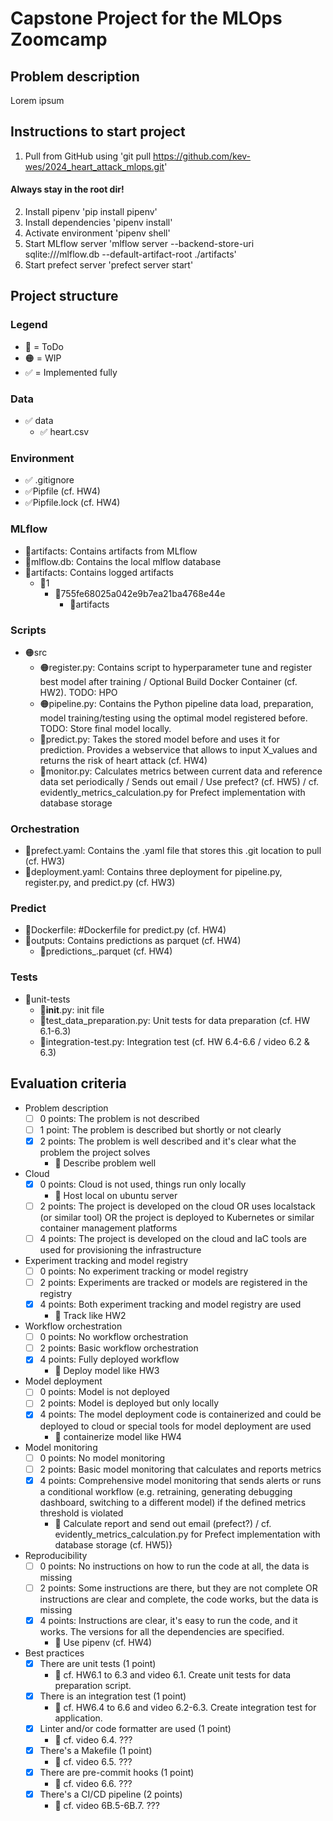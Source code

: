 # Capstone Project for the MLOps Zoomcamp
## Problem description

Lorem ipsum

## Instructions to start project
1. Pull from GitHub using 'git pull https://github.com/kev-wes/2024_heart_attack_mlops.git'
#### Always stay in the root dir!
2. Install pipenv 'pip install pipenv'
3. Install dependencies 'pipenv install'
4. Activate environment 'pipenv shell'
5. Start MLflow server 'mlflow server --backend-store-uri sqlite:///mlflow.db --default-artifact-root ./artifacts'
6. Start prefect server 'prefect server start'

## Project structure

### Legend
- 🚩 = ToDo
- 🟠 = WIP
- ✅ = Implemented fully

### Data
- ✅ data
  - ✅ heart.csv

### Environment
- ✅ .gitignore
- ✅Pipfile (cf. HW4)
- ✅Pipfile.lock (cf. HW4)

### MLflow
- 🚩artifacts: Contains artifacts from MLflow
- 🚩mlflow.db: Contains the local mlflow database
- 🚩artifacts: Contains logged artifacts
  - 🚩1
    - 🚩755fe68025a042e9b7ea21ba4768e44e
      - 🚩artifacts

### Scripts
- 🟠src
  - 🟠register.py: Contains script to hyperparameter tune and register best model after training / Optional Build Docker Container (cf. HW2). TODO: HPO
  - 🟠pipeline.py: Contains the Python pipeline data load, preparation, model training/testing using the optimal model registered before. TODO: Store final model locally.  
  - 🚩predict.py: Takes the stored model before and uses it for prediction. Provides a webservice that allows to input X_values and returns the risk of heart attack (cf. HW4)
  - 🚩monitor.py: Calculates metrics between current data and reference data set periodically / Sends out email / Use prefect? (cf. HW5) / cf. evidently_metrics_calculation.py for Prefect implementation with database storage

### Orchestration
- 🚩prefect.yaml: Contains the .yaml file that stores this .git location to pull (cf. HW3)
- 🚩deployment.yaml: Contains three deployment for pipeline.py, register.py, and predict.py (cf. HW3)

### Predict
- 🚩Dockerfile: #Dockerfile for predict.py (cf. HW4)
- 🚩outputs: Contains predictions as parquet (cf. HW4)
  - 🚩predictions_<ID>.parquet (cf. HW4)
 
### Tests
- 🚩unit-tests
  - 🚩__init__.py: init file
  - 🚩test_data_preparation.py: Unit tests for data preparation (cf. HW 6.1-6.3)
  - 🚩integration-test.py: Integration test (cf. HW 6.4-6.6 / video 6.2 & 6.3)

## Evaluation criteria
* Problem description
    * [ ] 0 points: The problem is not described
    * [ ] 1 point: The problem is described but shortly or not clearly 
    * [x] 2 points: The problem is well described and it's clear what the problem the project solves
      * 🚩 Describe problem well
* Cloud
    * [x] 0 points: Cloud is not used, things run only locally
      * 🚩 Host local on ubuntu server
    * [ ] 2 points: The project is developed on the cloud OR uses localstack (or similar tool) OR the project is deployed to Kubernetes or similar container management platforms
    * [ ] 4 points: The project is developed on the cloud and IaC tools are used for provisioning the infrastructure
* Experiment tracking and model registry
    * [ ] 0 points: No experiment tracking or model registry
    * [ ] 2 points: Experiments are tracked or models are registered in the registry
    * [x] 4 points: Both experiment tracking and model registry are used 
      * 🚩 Track like HW2
* Workflow orchestration
    * [ ] 0 points: No workflow orchestration
    * [ ] 2 points: Basic workflow orchestration
    * [x] 4 points:  Fully deployed workflow  
      * 🚩 Deploy model like HW3 
* Model deployment
    * [ ] 0 points: Model is not deployed
    * [ ] 2 points: Model is deployed but only locally
    * [x] 4 points: The model deployment code is containerized and could be deployed to cloud or special tools for model deployment are used 
      * 🚩 containerize model like HW4
* Model monitoring
    * [ ] 0 points: No model monitoring
    * [ ] 2 points: Basic model monitoring that calculates and reports metrics
    * [x] 4 points: Comprehensive model monitoring that sends alerts or runs a conditional workflow (e.g. retraining, generating debugging dashboard, switching to a different model) if the defined metrics threshold is violated 
      * 🚩 Calculate report and send out email (prefect?) / cf. evidently_metrics_calculation.py for Prefect implementation with database storage (cf. HW5)} 
* Reproducibility
    * [ ] 0 points: No instructions on how to run the code at all, the data is missing
    * [ ] 2 points: Some instructions are there, but they are not complete OR instructions are clear and complete, the code works, but the data is missing
    * [x] 4 points: Instructions are clear, it's easy to run the code, and it works. The versions for all the dependencies are specified. 
      * 🚩 Use pipenv (cf. HW4)
* Best practices
    * [x] There are unit tests (1 point) 
      * 🚩 cf. HW6.1 to 6.3 and video 6.1. Create unit tests for data preparation script.
    * [x] There is an integration test (1 point) 
      * 🚩 cf. HW6.4 to 6.6 and video 6.2-6.3. Create integration test for application.
    * [x] Linter and/or code formatter are used (1 point) 
      * 🚩 cf. video 6.4. ???
    * [x] There's a Makefile (1 point) 
      * 🚩 cf. video 6.5. ???
    * [x] There are pre-commit hooks (1 point) 
      * 🚩 cf. video 6.6. ???
    * [x] There's a CI/CD pipeline (2 points) 
      * 🚩 cf. video 6B.5-6B.7. ???
